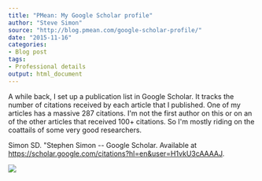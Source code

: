```yaml
---
title: "PMean: My Google Scholar profile"
author: "Steve Simon"
source: "http://blog.pmean.com/google-scholar-profile/"
date: "2015-11-16"
categories:
- Blog post
tags:
- Professional details
output: html_document
---
```


A while back, I set up a publication list in Google Scholar. It tracks
the number of citations received by each article that I published. One
of my articles has a massive 287 citations. I'm not the first author on
this or on an of the other articles that received 100+ citations. So I'm
mostly riding on the coattails of some very good
researchers.

<!---More--->

Simon SD. "Stephen Simon -- Google Scholar. Available at
<https://scholar.google.com/citations?hl=en&user=H1vkU3cAAAAJ>.

![](http://www.pmean.com/images/images/15/google-scholar-profile01.png)




